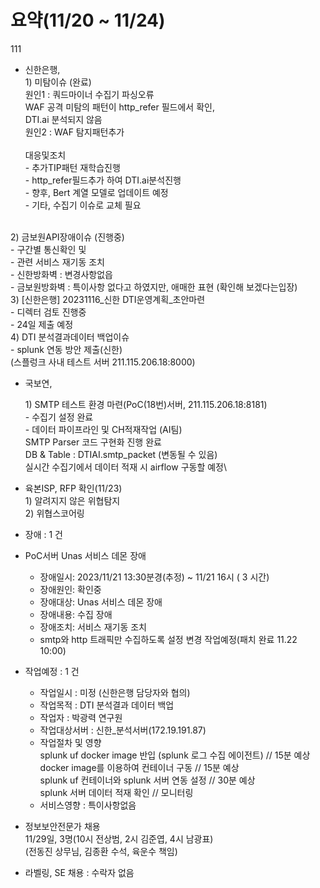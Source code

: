 # 요약(11/20 \~ 11/24)
111
* 신한은행, \
  1\) 미탐이슈 (완료) \
      원인1 : 쿼드마이너  수집기 파싱오류\
              WAF 공격 미탐의  패턴이 http\_refer 필드에서 확인,  \
              DTI.ai 분석되지 않음\
      원인2 : WAF 탐지패턴추가\
  \
      대응및조치\
      - 추가TIP패턴  재학습진행\
      - http\_refer필드추가 하여 DTI.ai분석진행\
      - 향후, Bert 계열 모델로 업데이트 예정\
      - 기타, 수집기 이슈로 교체 필요

\
  2\) 금보원API장애이슈 (진행중)\
       \- 구간별 통신확인 및 \
       \- 관련 서비스 재기동 조치\
       \- 신한방화벽 :  변경사항없읍\
       \- 금보원방화벽 : 특이사항 없다고 하였지만, 애매한 표현 (확인해 보겠다는입장)\
  3\) \[신한은행] 20231116\_신한 DTI운영계획\_초안마련\
       \- 디렉터 검토 진행중\
       \- 24일 제출 예정\
  4\) DTI 분석결과데이터 백업이슈\
      \- splunk 연동 방안 제출(신한)\
        (스플렁크 사내 테스트 서버 211.115.206.18:8000)

*   국보연,&#x20;

    1\) SMTP 테스트 환경 마련(PoC(18번)서버, 211.115.206.18:8181)\
    &#x20;   \- 수집기 설정 완료\
    &#x20;   \- 데이터 파이프라인 및 CH적재작업 (AI팀)\
    &#x20;      SMTP Parser 코드 구현화 진행 완료 \
    &#x20;      DB & Table : DTIAI.smtp\_packet (변동될 수 있음) \
    &#x20;      실시간 수집기에서 데이터 적재 시 airflow 구동할 예정\

* 육본ISP, RFP 확인(11/23)\
  1\) 알려지지 않은 위협탐지\
  2\) 위협스코어링



* 장애 : 1 건
* PoC서버 Unas 서비스 데몬 장애
  * 장애일시: 2023/11/21 13:30분경(추정) \~ 11/21 16시 ( 3 시간)
  * 장애원인: 확인중
  * 장애대상: Unas 서비스 데몬 장애
  * 장애내용: 수집 장애
  * 장애조치: 서비스 재기동 조치
  * smtp와 http 트래픽만 수집하도록 설정 변경 작업예정(패치 완료 11.22 10:00)



* 작업예정 : 1 건
  * 작업일시 : 미정 (신한은행 담당자와 협의)
  * 작업목적 : DTI 분석결과 데이터 백업
  * 작업자 : 박광력 연구원
  * 작업대상서버 : 신한\_분석서버(172.19.191.87)
  * 작업절차 및 영향 \
    splunk uf docker image 반입 (splunk 로그 수집 에이전트) // 15분 예상 \
    docker image를 이용하여 컨테이너 구동 // 15분 예상 \
    splunk uf 컨테이너와 splunk 서버 연동 설정 // 30분 예상 \
    splunk 서버 데이터 적재 확인 // 모니터링
  * 서비스영향 : 특이사항없음



* 정보보안전문가 채용\
  11/29일, 3명(10시 전상범, 2시 김준엽, 4시 남광표)\
  (전동진 상무님, 김종환 수석, 육운수 책임)
* 라벨링, SE 채용 : 수락자 없음



